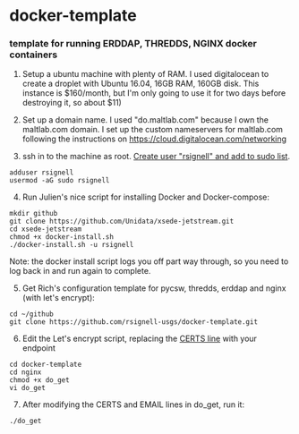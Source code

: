 # docker-template
### template for running ERDDAP, THREDDS, NGINX docker containers

1. Setup a ubuntu machine with plenty of RAM.  I used digitalocean to create a droplet with Ubuntu 16.04, 16GB RAM, 160GB disk.  This instance is $160/month, but I'm only going to use it for two days before destroying it, so about $11)

2. Set up a domain name.  I used "do.maltlab.com" because I own the maltlab.com domain.  I set up the custom nameservers for maltlab.com following the instructions on https://cloud.digitalocean.com/networking

3. ssh in to the machine as root. [Create user "rsignell" and add to sudo list](https://www.digitalocean.com/community/tutorials/how-to-create-a-sudo-user-on-ubuntu-quickstart).  
```
adduser rsignell
usermod -aG sudo rsignell
```
4. Run Julien's nice script for installing Docker and Docker-compose:
```
mkdir github
git clone https://github.com/Unidata/xsede-jetstream.git
cd xsede-jetstream
chmod +x docker-install.sh
./docker-install.sh -u rsignell
```
Note: the docker install script logs you off part way through, so you need to log back in and run again to complete.

5. Get Rich's configuration template for pycsw, thredds, erddap and nginx (with let's encrypt):
```
cd ~/github
git clone https://github.com/rsignell-usgs/docker-template.git
```
6. Edit the Let's encrypt script, replacing the [CERTS line](https://github.com/rsignell-usgs/docker-template/blob/master/nginx/do_get#L2) with your endpoint
```
cd docker-template
cd nginx
chmod +x do_get
vi do_get
```
7. After modifying the CERTS and EMAIL lines in do_get, run it:
```
./do_get
```
 

